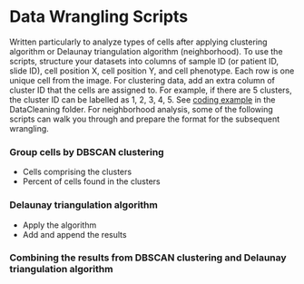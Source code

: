# Data Wrangling Scripts

Written particularly to analyze types of cells after applying clustering algorithm or Delaunay triangulation algorithm (neighborhood). 
To use the scripts, structure your datasets into columns of sample ID (or patient ID, slide ID), cell position X, cell position Y, and cell phenotype. Each row is one unique cell from the image. For clustering data, add an extra column of cluster ID that the cells are assigned to. For example, if there are 5 clusters, the cluster ID can be labelled as 1, 2, 3, 4, 5. See [coding example](https://github.com/HannahhoHe/Data-Wrangling-Multidimensional-Image-Data/tree/master/DataCleaning) in the DataCleaning folder. For neighborhood analysis, some of the following scripts can walk you through and prepare the format for the subsequent wrangling. 

### Group cells by DBSCAN clustering
- Cells comprising the clusters 
- Percent of cells found in the clusters
  
### Delaunay triangulation algorithm
  - Apply the algorithm 
  - Add and append the results 
  
### Combining the results from DBSCAN clustering and Delaunay triangulation algorithm 
